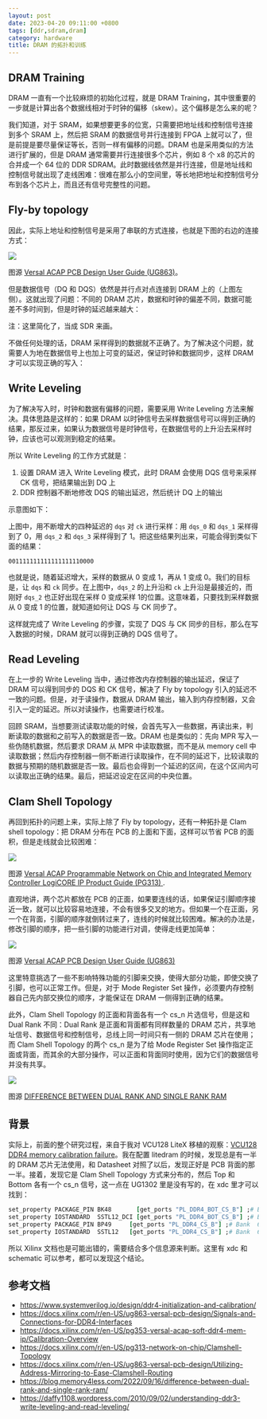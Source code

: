 ```yaml
---
layout: post
date: 2023-04-20 09:11:00 +0800
tags: [ddr,sdram,dram]
category: hardware
title: DRAM 的拓扑和训练
---
```


## DRAM Training

DRAM 一直有一个比较麻烦的初始化过程，就是 DRAM Training，其中很重要的一步就是计算出各个数据线相对于时钟的偏移（skew）。这个偏移是怎么来的呢？

我们知道，对于 SRAM，如果想要更多的位宽，只需要把地址线和控制信号连接到多个 SRAM 上，然后把 SRAM 的数据信号并行连接到 FPGA 上就可以了，但是前提是要尽量保证等长，否则一样有偏移的问题。DRAM 也是采用类似的方法进行扩展的，但是 DRAM 通常需要并行连接很多个芯片，例如 8 个 x8 的芯片的合并成一个 64 位的 DDR SDRAM。此时数据线依然是并行连接，但是地址线和控制信号就出现了走线困难：很难在那么小的空间里，等长地把地址和控制信号分布到各个芯片上，而且还有信号完整性的问题。

## Fly-by topology

因此，实际上地址和控制信号是采用了串联的方式连接，也就是下图的右边的连接方式：

![](/images/ddr_fly_by.png)

图源 [Versal ACAP PCB Design User Guide (UG863)](https://docs.xilinx.com/r/en-US/ug863-versal-pcb-design/Signals-and-Connections-for-DDR4-Interfaces)。

但是数据信号（DQ 和 DQS）依然是并行点对点连接到 DRAM 上的（上图左侧）。这就出现了问题：不同的 DRAM 芯片，数据和时钟的偏差不同，数据可能差不多时间到，但是时钟的延迟越来越大：

<script type="WaveDrom">
{
  signal:
    [
      { name: "clock", wave: "p...."},
      { name: "data", wave: "01010"},
      { name: "clock_dram0", wave: "p....", phase: -0.1},
      { name: "clock_dram1", wave: "p....", phase: -0.2},
      { name: "clock_dram2", wave: "p....", phase: -0.3},
      { name: "clock_dram3", wave: "p....", phase: -0.4},
      { name: "clock_dram4", wave: "p....", phase: -0.5},
      { name: "clock_dram5", wave: "p....", phase: -0.6},
      { name: "clock_dram6", wave: "p....", phase: -0.7},
      { name: "clock_dram7", wave: "p....", phase: -0.8},
    ]
}
</script>

注：这里简化了，当成 SDR 来画。

不做任何处理的话，DRAM 采样得到的数据就不正确了。为了解决这个问题，就需要人为地在数据信号上也加上可变的延迟，保证时钟和数据同步，这样 DRAM 才可以实现正确的写入：

<script type="WaveDrom">
{
  signal:
    [
      { name: "clock", wave: "p.p.."},
      { name: "data", wave: "01010"},
      { name: "clock_dram0", wave: "p.p..", phase: -0.1},
      { name: "data_dram0", wave: "01010", phase: -0.1},
      { name: "clock_dram1", wave: "p.p..", phase: -0.2},
      { name: "data_dram1", wave: "01010", phase: -0.2},
      { name: "clock_dram2", wave: "p.p..", phase: -0.3},
      { name: "data_dram2", wave: "01010", phase: -0.3},
      { name: "clock_dram3", wave: "p.p..", phase: -0.4},
      { name: "data_dram3", wave: "01010", phase: -0.4},
    ]
}
</script>

## Write Leveling

为了解决写入时，时钟和数据有偏移的问题，需要采用 Write Leveling 方法来解决。具体思路是这样的：如果 DRAM 以时钟信号去采样数据信号可以得到正确的结果，那反过来，如果认为数据信号是时钟信号，在数据信号的上升沿去采样时钟，应该也可以观测到稳定的结果。

所以 Write Leveling 的工作方式就是：

1. 设置 DRAM 进入 Write Leveling 模式，此时 DRAM 会使用 DQS 信号来采样 CK 信号，把结果输出到 DQ 上
2. DDR 控制器不断地修改 DQS 的输出延迟，然后统计 DQ 上的输出

示意图如下：

<script type="WaveDrom">
{
  signal:
    [
      { name: "ck", wave: "p.p.."},
      { name: "dqs_0", wave: "010..", phase: -0.5},
      { name: "dq_0", wave: "0....", phase: -0.55},
      { name: "dqs_1", wave: "010..", phase: -0.7},
      { name: "dq_1", wave: "0....", phase: -0.75},
      { name: "dqs_2", wave: "010..", phase: -0.9},
      { name: "dq_2", wave: "01...", phase: -0.95},
      { name: "dqs_3", wave: "010..", phase: -1.1},
      { name: "dq_3", wave: "01...", phase: -1.15},
    ]
}
</script>

上图中，用不断增大的四种延迟的 `dqs` 对 `ck` 进行采样：用 `dqs_0` 和 `dqs_1` 采样得到了 0，用 `dqs_2` 和 `dqs_3` 采样得到了 1。把这些结果列出来，可能会得到类似下面的结果：

```
001111111111111111110000
```

也就是说，随着延迟增大，采样的数据从 0 变成 1，再从 1 变成 0。我们的目标是，让 `dqs` 和 `ck` 同步。在上图中，`dqs_2` 的上升沿和 `ck` 上升沿是最接近的，而刚好 `dqs_2` 也正好出现在采样 0 变成采样 1的位置。这意味着，只要找到采样数据从 0 变成 1 的位置，就知道如何让 DQS 与 CK 同步了。

这样就完成了 Write Leveling 的步骤，实现了 DQS 与 CK 同步的目标，那么在写入数据的时候，DRAM 就可以得到正确的 DQS 信号了。

## Read Leveling

在上一步的 Write Leveling 当中，通过修改内存控制器的输出延迟，保证了 DRAM 可以得到同步的 DQS 和 CK 信号，解决了 Fly by topology 引入的延迟不一致的问题。但是，对于读操作，数据从 DRAM 输出，输入到内存控制器，又会引入一定的延迟。所以对读操作，也需要进行校准。

回顾 SRAM，当想要测试读取功能的时候，会首先写入一些数据，再读出来，判断读取的数据和之前写入的数据是否一致。DRAM 也是类似的：先向 MPR 写入一些伪随机数据，然后要求 DRAM 从 MPR 中读取数据，而不是从 memory cell 中读取数据；然后内存控制器一侧不断进行读取操作，在不同的延迟下，比较读取的数据与预期的随机数据是否一致。最后也会得到一个延迟的区间，在这个区间内可以读取出正确的结果。最后，把延迟设定在区间的中央位置。

## Clam Shell Topology

再回到拓扑的问题上来，实际上除了 Fly by topology，还有一种拓扑是 Clam shell topology：把 DRAM 分布在 PCB 的上面和下面，这样可以节省 PCB 的面积，但是走线就会比较困难：

![](/images/ddr_clam_shell.png)

图源 [Versal ACAP Programmable Network on Chip and Integrated Memory Controller LogiCORE IP Product Guide (PG313) ](https://docs.xilinx.com/r/en-US/pg313-network-on-chip/Clamshell-Topology).

直观地讲，两个芯片都放在 PCB 的正面，如果要连线的话，如果保证引脚顺序接近一致，就可以比较容易地连接，不会有很多交叉的地方。但如果一个在正面，另一个在背面，引脚的顺序就倒转过来了，连线的时候就比较困难。解决的办法是，修改引脚的顺序，把一些引脚的功能进行对调，使得走线更加简单：

![](/images/ddr_mirror.png)

图源 [Versal ACAP PCB Design User Guide (UG863)](https://docs.xilinx.com/r/en-US/ug863-versal-pcb-design/Utilizing-Address-Mirroring-to-Ease-Clamshell-Routing)

这里特意挑选了一些不影响特殊功能的引脚来交换，使得大部分功能，即使交换了引脚，也可以正常工作。但是，对于 Mode Register Set 操作，必须要内存控制器自己先内部交换位的顺序，才能保证在 DRAM 一侧得到正确的结果。

此外，Clam Shell Topology 的正面和背面各有一个 cs_n 片选信号，但是这和 Dual Rank 不同：Dual Rank 是正面和背面都有同样数量的 DRAM 芯片，共享地址信号、数据信号和控制信号，总线上同一时间只有一侧的 DRAM 芯片在使用；而 Clam Shell Topology 的两个 cs_n 是为了给 Mode Register Set 操作指定正面或背面，而其余的大部分操作，可以正面和背面同时使用，因为它们的数据信号并没有共享。

![](/images/ddr_rank.png)

图源 [DIFFERENCE BETWEEN DUAL RANK AND SINGLE RANK RAM](https://blog.memory4less.com/2022/09/16/difference-between-dual-rank-and-single-rank-ram/)

## 背景

实际上，前面的整个研究过程，来自于我对 VCU128 LiteX 移植的观察：[VCU128 DDR4 memory calibration failure](https://github.com/litex-hub/litex-boards/issues/496)。我在配置 litedram 的时候，发现总是有一半的 DRAM 芯片无法使用，和 Datasheet 对照了以后，发现正好是 PCB 背面的那一半。接着，发现它是 Clam Shell Topology 方式来分布的，然后 Top 和 Bottom 各有一个 cs_n 信号，这一点在 UG1302 里是没有写的，在 xdc 里才可以找到：

```tcl
set_property PACKAGE_PIN BK48       [get_ports "PL_DDR4_BOT_CS_B"] ;# Bank  66 VCCO - DDR4_VDDQ_1V2 - IO_L7P_T1L_N0_QBC_AD13P_66
set_property IOSTANDARD  SSTL12_DCI [get_ports "PL_DDR4_BOT_CS_B"] ;# Bank  66 VCCO - DDR4_VDDQ_1V2 - IO_L7P_T1L_N0_QBC_AD13P_66
set_property PACKAGE_PIN BP49     [get_ports "PL_DDR4_CS_B"] ;# Bank  66 VCCO - DDR4_VDDQ_1V2 - IO_L1N_T0L_N1_DBC_66
set_property IOSTANDARD  SSTL12   [get_ports "PL_DDR4_CS_B"] ;# Bank  66 VCCO - DDR4_VDDQ_1V2 - IO_L1N_T0L_N1_DBC_66
```

所以 Xilinx 文档也是可能出错的，需要结合多个信息源来判断。这里有 xdc 和 schematic 可以参考，都可以发现这个结论。

## 参考文档

- <https://www.systemverilog.io/design/ddr4-initialization-and-calibration/>
- <https://docs.xilinx.com/r/en-US/ug863-versal-pcb-design/Signals-and-Connections-for-DDR4-Interfaces>
- <https://docs.xilinx.com/r/en-US/pg353-versal-acap-soft-ddr4-mem-ip/Calibration-Overview>
- <https://docs.xilinx.com/r/en-US/pg313-network-on-chip/Clamshell-Topology>
- <https://docs.xilinx.com/r/en-US/ug863-versal-pcb-design/Utilizing-Address-Mirroring-to-Ease-Clamshell-Routing>
- <https://blog.memory4less.com/2022/09/16/difference-between-dual-rank-and-single-rank-ram/>
- <https://daffy1108.wordpress.com/2010/09/02/understanding-ddr3-write-leveling-and-read-leveling/>
